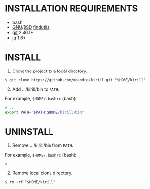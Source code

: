 # INSTALLATION REQUIREMENTS

* [bash](https://www.gnu.org/software/bash/)
* [GNU](https://www.gnu.org/)/[BSD](https://en.wikipedia.org/wiki/Berkeley_Software_Distribution) [findutils](https://en.wikipedia.org/wiki/Find_(Unix))
* [git](https://git-scm.com/) 2.46.1+
* [jq](https://jqlang.github.io/jq/) 1.6+

# INSTALL

1. Clone the project to a local directory.

```console
$ git clone https://github.com/mcandre/kirill.git "$HOME/kirill"
```

2. Add .../kirill/bin to `PATH`.

For example, `$HOME/.bashrc` (bash):

```sh
# ...
export PATH="$PATH:$HOME/kirill/bin"
```

# UNINSTALL

1. Remove .../kirill/bin from `PATH`.

For example, `$HOME/.bashrc` (bash):

```sh
# ...
```

2. Remove local clone directory.

```console
$ rm -rf "$HOME/kirill"
```
